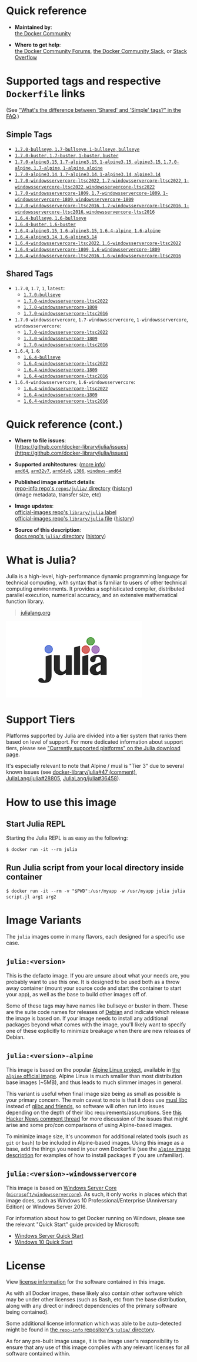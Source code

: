 <!--

********************************************************************************

WARNING:

    DO NOT EDIT "julia/README.md"

    IT IS AUTO-GENERATED

    (from the other files in "julia/" combined with a set of templates)

********************************************************************************

-->

# Quick reference

-	**Maintained by**:  
	[the Docker Community](https://github.com/docker-library/julia)

-	**Where to get help**:  
	[the Docker Community Forums](https://forums.docker.com/), [the Docker Community Slack](https://dockr.ly/slack), or [Stack Overflow](https://stackoverflow.com/search?tab=newest&q=docker)

# Supported tags and respective `Dockerfile` links

(See ["What's the difference between 'Shared' and 'Simple' tags?" in the FAQ](https://github.com/docker-library/faq#whats-the-difference-between-shared-and-simple-tags).)

## Simple Tags

-	[`1.7.0-bullseye`, `1.7-bullseye`, `1-bullseye`, `bullseye`](https://github.com/docker-library/julia/blob/9c3bc606c8a83c7f65fb6ddf2b541be25785d9f4/1.7/bullseye/Dockerfile)
-	[`1.7.0-buster`, `1.7-buster`, `1-buster`, `buster`](https://github.com/docker-library/julia/blob/9c3bc606c8a83c7f65fb6ddf2b541be25785d9f4/1.7/buster/Dockerfile)
-	[`1.7.0-alpine3.15`, `1.7-alpine3.15`, `1-alpine3.15`, `alpine3.15`, `1.7.0-alpine`, `1.7-alpine`, `1-alpine`, `alpine`](https://github.com/docker-library/julia/blob/9c3bc606c8a83c7f65fb6ddf2b541be25785d9f4/1.7/alpine3.15/Dockerfile)
-	[`1.7.0-alpine3.14`, `1.7-alpine3.14`, `1-alpine3.14`, `alpine3.14`](https://github.com/docker-library/julia/blob/9c3bc606c8a83c7f65fb6ddf2b541be25785d9f4/1.7/alpine3.14/Dockerfile)
-	[`1.7.0-windowsservercore-ltsc2022`, `1.7-windowsservercore-ltsc2022`, `1-windowsservercore-ltsc2022`, `windowsservercore-ltsc2022`](https://github.com/docker-library/julia/blob/9c3bc606c8a83c7f65fb6ddf2b541be25785d9f4/1.7/windows/windowsservercore-ltsc2022/Dockerfile)
-	[`1.7.0-windowsservercore-1809`, `1.7-windowsservercore-1809`, `1-windowsservercore-1809`, `windowsservercore-1809`](https://github.com/docker-library/julia/blob/9c3bc606c8a83c7f65fb6ddf2b541be25785d9f4/1.7/windows/windowsservercore-1809/Dockerfile)
-	[`1.7.0-windowsservercore-ltsc2016`, `1.7-windowsservercore-ltsc2016`, `1-windowsservercore-ltsc2016`, `windowsservercore-ltsc2016`](https://github.com/docker-library/julia/blob/9c3bc606c8a83c7f65fb6ddf2b541be25785d9f4/1.7/windows/windowsservercore-ltsc2016/Dockerfile)
-	[`1.6.4-bullseye`, `1.6-bullseye`](https://github.com/docker-library/julia/blob/cae81400f46e35f5dd2dca71b7ef49b400ded3b1/1.6/bullseye/Dockerfile)
-	[`1.6.4-buster`, `1.6-buster`](https://github.com/docker-library/julia/blob/cae81400f46e35f5dd2dca71b7ef49b400ded3b1/1.6/buster/Dockerfile)
-	[`1.6.4-alpine3.15`, `1.6-alpine3.15`, `1.6.4-alpine`, `1.6-alpine`](https://github.com/docker-library/julia/blob/cae81400f46e35f5dd2dca71b7ef49b400ded3b1/1.6/alpine3.15/Dockerfile)
-	[`1.6.4-alpine3.14`, `1.6-alpine3.14`](https://github.com/docker-library/julia/blob/cae81400f46e35f5dd2dca71b7ef49b400ded3b1/1.6/alpine3.14/Dockerfile)
-	[`1.6.4-windowsservercore-ltsc2022`, `1.6-windowsservercore-ltsc2022`](https://github.com/docker-library/julia/blob/cae81400f46e35f5dd2dca71b7ef49b400ded3b1/1.6/windows/windowsservercore-ltsc2022/Dockerfile)
-	[`1.6.4-windowsservercore-1809`, `1.6-windowsservercore-1809`](https://github.com/docker-library/julia/blob/cae81400f46e35f5dd2dca71b7ef49b400ded3b1/1.6/windows/windowsservercore-1809/Dockerfile)
-	[`1.6.4-windowsservercore-ltsc2016`, `1.6-windowsservercore-ltsc2016`](https://github.com/docker-library/julia/blob/cae81400f46e35f5dd2dca71b7ef49b400ded3b1/1.6/windows/windowsservercore-ltsc2016/Dockerfile)

## Shared Tags

-	`1.7.0`, `1.7`, `1`, `latest`:
	-	[`1.7.0-bullseye`](https://github.com/docker-library/julia/blob/9c3bc606c8a83c7f65fb6ddf2b541be25785d9f4/1.7/bullseye/Dockerfile)
	-	[`1.7.0-windowsservercore-ltsc2022`](https://github.com/docker-library/julia/blob/9c3bc606c8a83c7f65fb6ddf2b541be25785d9f4/1.7/windows/windowsservercore-ltsc2022/Dockerfile)
	-	[`1.7.0-windowsservercore-1809`](https://github.com/docker-library/julia/blob/9c3bc606c8a83c7f65fb6ddf2b541be25785d9f4/1.7/windows/windowsservercore-1809/Dockerfile)
	-	[`1.7.0-windowsservercore-ltsc2016`](https://github.com/docker-library/julia/blob/9c3bc606c8a83c7f65fb6ddf2b541be25785d9f4/1.7/windows/windowsservercore-ltsc2016/Dockerfile)
-	`1.7.0-windowsservercore`, `1.7-windowsservercore`, `1-windowsservercore`, `windowsservercore`:
	-	[`1.7.0-windowsservercore-ltsc2022`](https://github.com/docker-library/julia/blob/9c3bc606c8a83c7f65fb6ddf2b541be25785d9f4/1.7/windows/windowsservercore-ltsc2022/Dockerfile)
	-	[`1.7.0-windowsservercore-1809`](https://github.com/docker-library/julia/blob/9c3bc606c8a83c7f65fb6ddf2b541be25785d9f4/1.7/windows/windowsservercore-1809/Dockerfile)
	-	[`1.7.0-windowsservercore-ltsc2016`](https://github.com/docker-library/julia/blob/9c3bc606c8a83c7f65fb6ddf2b541be25785d9f4/1.7/windows/windowsservercore-ltsc2016/Dockerfile)
-	`1.6.4`, `1.6`:
	-	[`1.6.4-bullseye`](https://github.com/docker-library/julia/blob/cae81400f46e35f5dd2dca71b7ef49b400ded3b1/1.6/bullseye/Dockerfile)
	-	[`1.6.4-windowsservercore-ltsc2022`](https://github.com/docker-library/julia/blob/cae81400f46e35f5dd2dca71b7ef49b400ded3b1/1.6/windows/windowsservercore-ltsc2022/Dockerfile)
	-	[`1.6.4-windowsservercore-1809`](https://github.com/docker-library/julia/blob/cae81400f46e35f5dd2dca71b7ef49b400ded3b1/1.6/windows/windowsservercore-1809/Dockerfile)
	-	[`1.6.4-windowsservercore-ltsc2016`](https://github.com/docker-library/julia/blob/cae81400f46e35f5dd2dca71b7ef49b400ded3b1/1.6/windows/windowsservercore-ltsc2016/Dockerfile)
-	`1.6.4-windowsservercore`, `1.6-windowsservercore`:
	-	[`1.6.4-windowsservercore-ltsc2022`](https://github.com/docker-library/julia/blob/cae81400f46e35f5dd2dca71b7ef49b400ded3b1/1.6/windows/windowsservercore-ltsc2022/Dockerfile)
	-	[`1.6.4-windowsservercore-1809`](https://github.com/docker-library/julia/blob/cae81400f46e35f5dd2dca71b7ef49b400ded3b1/1.6/windows/windowsservercore-1809/Dockerfile)
	-	[`1.6.4-windowsservercore-ltsc2016`](https://github.com/docker-library/julia/blob/cae81400f46e35f5dd2dca71b7ef49b400ded3b1/1.6/windows/windowsservercore-ltsc2016/Dockerfile)

# Quick reference (cont.)

-	**Where to file issues**:  
	[https://github.com/docker-library/julia/issues](https://github.com/docker-library/julia/issues)

-	**Supported architectures**: ([more info](https://github.com/docker-library/official-images#architectures-other-than-amd64))  
	[`amd64`](https://hub.docker.com/r/amd64/julia/), [`arm32v7`](https://hub.docker.com/r/arm32v7/julia/), [`arm64v8`](https://hub.docker.com/r/arm64v8/julia/), [`i386`](https://hub.docker.com/r/i386/julia/), [`windows-amd64`](https://hub.docker.com/r/winamd64/julia/)

-	**Published image artifact details**:  
	[repo-info repo's `repos/julia/` directory](https://github.com/docker-library/repo-info/blob/master/repos/julia) ([history](https://github.com/docker-library/repo-info/commits/master/repos/julia))  
	(image metadata, transfer size, etc)

-	**Image updates**:  
	[official-images repo's `library/julia` label](https://github.com/docker-library/official-images/issues?q=label%3Alibrary%2Fjulia)  
	[official-images repo's `library/julia` file](https://github.com/docker-library/official-images/blob/master/library/julia) ([history](https://github.com/docker-library/official-images/commits/master/library/julia))

-	**Source of this description**:  
	[docs repo's `julia/` directory](https://github.com/docker-library/docs/tree/master/julia) ([history](https://github.com/docker-library/docs/commits/master/julia))

# What is Julia?

Julia is a high-level, high-performance dynamic programming language for technical computing, with syntax that is familiar to users of other technical computing environments. It provides a sophisticated compiler, distributed parallel execution, numerical accuracy, and an extensive mathematical function library.

> [julialang.org](http://julialang.org/)

![logo](https://raw.githubusercontent.com/docker-library/docs/520519ad7db3ea9fd5d3590e836c839a0ffd6f19/julia/logo.png)

# Support Tiers

Platforms supported by Julia are divided into a tier system that ranks them based on level of support. For more dedicated information about support tiers, please see ["Currently supported platforms" on the Julia download page](https://julialang.org/downloads/#currently_supported_platforms).

It's especially relevant to note that Alpine / musl is "Tier 3" due to several known issues (see [docker-library/julia#47 (comment)](https://github.com/docker-library/julia/pull/47#issuecomment-652661869), [JuliaLang/julia#28805](https://github.com/JuliaLang/julia/issues/28805), [JuliaLang/julia#36458](https://github.com/JuliaLang/julia/issues/36458)).

# How to use this image

## Start Julia REPL

Starting the Julia REPL is as easy as the following:

```console
$ docker run -it --rm julia
```

## Run Julia script from your local directory inside container

```console
$ docker run -it --rm -v "$PWD":/usr/myapp -w /usr/myapp julia julia script.jl arg1 arg2
```

# Image Variants

The `julia` images come in many flavors, each designed for a specific use case.

## `julia:<version>`

This is the defacto image. If you are unsure about what your needs are, you probably want to use this one. It is designed to be used both as a throw away container (mount your source code and start the container to start your app), as well as the base to build other images off of.

Some of these tags may have names like bullseye or buster in them. These are the suite code names for releases of [Debian](https://wiki.debian.org/DebianReleases) and indicate which release the image is based on. If your image needs to install any additional packages beyond what comes with the image, you'll likely want to specify one of these explicitly to minimize breakage when there are new releases of Debian.

## `julia:<version>-alpine`

This image is based on the popular [Alpine Linux project](https://alpinelinux.org), available in [the `alpine` official image](https://hub.docker.com/_/alpine). Alpine Linux is much smaller than most distribution base images (~5MB), and thus leads to much slimmer images in general.

This variant is useful when final image size being as small as possible is your primary concern. The main caveat to note is that it does use [musl libc](https://musl.libc.org) instead of [glibc and friends](https://www.etalabs.net/compare_libcs.html), so software will often run into issues depending on the depth of their libc requirements/assumptions. See [this Hacker News comment thread](https://news.ycombinator.com/item?id=10782897) for more discussion of the issues that might arise and some pro/con comparisons of using Alpine-based images.

To minimize image size, it's uncommon for additional related tools (such as `git` or `bash`) to be included in Alpine-based images. Using this image as a base, add the things you need in your own Dockerfile (see the [`alpine` image description](https://hub.docker.com/_/alpine/) for examples of how to install packages if you are unfamiliar).

## `julia:<version>-windowsservercore`

This image is based on [Windows Server Core (`microsoft/windowsservercore`)](https://hub.docker.com/r/microsoft/windowsservercore/). As such, it only works in places which that image does, such as Windows 10 Professional/Enterprise (Anniversary Edition) or Windows Server 2016.

For information about how to get Docker running on Windows, please see the relevant "Quick Start" guide provided by Microsoft:

-	[Windows Server Quick Start](https://msdn.microsoft.com/en-us/virtualization/windowscontainers/quick_start/quick_start_windows_server)
-	[Windows 10 Quick Start](https://msdn.microsoft.com/en-us/virtualization/windowscontainers/quick_start/quick_start_windows_10)

# License

View [license information](http://julialang.org/) for the software contained in this image.

As with all Docker images, these likely also contain other software which may be under other licenses (such as Bash, etc from the base distribution, along with any direct or indirect dependencies of the primary software being contained).

Some additional license information which was able to be auto-detected might be found in [the `repo-info` repository's `julia/` directory](https://github.com/docker-library/repo-info/tree/master/repos/julia).

As for any pre-built image usage, it is the image user's responsibility to ensure that any use of this image complies with any relevant licenses for all software contained within.
